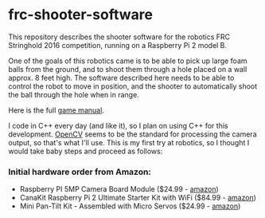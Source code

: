 # frc-shooter-software


This repository describes the shooter software for the robotics FRC Stringhold 2016 competition, running on a Raspberry Pi 2 model B.

One of the goals of this robotics came is to be able to pick up large foam balls from the ground, and to shoot them through a hole placed on a wall approx. 8 feet high. The software described here needs to be able to control the robot to move in position, and the shooter to automatically shoot the ball through the hole when in range. 

Here is the full [game manual](https://firstfrc.blob.core.windows.net/frc2016manuals/GameManual/FRC-2016-game-manual.pdf).

I code in C++ every day (and like it), so I plan on using C++ for this development. [OpenCV](http://opencv.org/) seems to be the standard for processing the camera output, so that's what I'll use. This is my first try at robotics, so I thought I would take baby steps and proceed as follows:

### Initial hardware order from Amazon:

* Raspberry PI 5MP Camera Board Module ($24.99 - [amazon](http://www.amazon.com/gp/product/B00E1GGE40))
* CanaKit Raspberry Pi 2 Ultimate Starter Kit with WiFi ($84.99 - [amazon](http://www.amazon.com/gp/product/B00G1PNG54))
* Mini Pan-Tilt Kit - Assembled with Micro Servos  ($24.99 - [amazon](http://www.amazon.com/gp/product/B00PY3LQ2Y))
